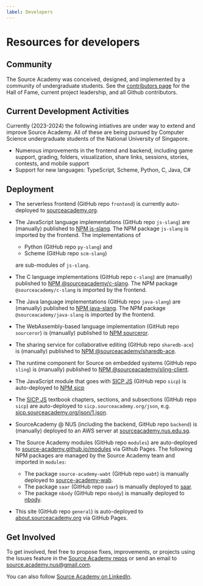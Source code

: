 ```yaml
---
label: Developers
---
```


# Resources for developers

## Community

The Source Academy was conceived, designed, and implemented by a community of undergraduate students. See the [contributors page](https://sourceacademy.org/contributors) for the Hall of Fame, current project leadership, and all Github contributors.

## Current Development Activities

Currently (2023-2024) the following intiatives are under way to extend and improve
Source Academy. All of these are being pursued by Computer Science undergraduate
students of the National University of Singapore.

- Numerous improvements in the frontend and backend, including game support, grading, folders, visualization, share links, sessions, stories, contests, and mobile support
- Support for new languages: TypeScript, Scheme, Python, C, Java, C<span>#</span>

## Deployment

- The serverless frontend (GitHub repo `frontend`) is currently auto-deployed to [sourceacademy.org](https://sourceacademy.org).
- The JavaScript language implementations (GitHub repo `js-slang`) are (manually) published to [NPM js-slang](https://www.npmjs.com/package/js-slang). The NPM package `js-slang` is imported by the frontend. The implementations of
  - Python (GitHub repo `py-slang`) and
  - Scheme (GitHub repo `scm-slang`)

  are sub-modules of `js-slang`. 
- The C language implementations (GitHub repo `c-slang`) are (manually) published to [NPM @sourceacademy/c-slang](https://www.npmjs.com/package/@sourceacademy/c-slang). The NPM package `@sourceacademy/c-slang` is imported by the frontend.
- The Java language implementations (GitHub repo `java-slang`) are (manually) published to [NPM java-slang](https://www.npmjs.com/package/@sourceacademy/java-slang). The NPM package `@sourceacademy/java-slang` is imported by the frontend.
- The WebAssembly-based language implementation (GitHub repo `sourceror`) is (manually) published to [NPM sourceror](https://www.npmjs.com/package/sourceror).
- The sharing service for collaborative editing (GitHub repo `sharedb-ace`) is (manually) published to [NPM @sourceacademy/sharedb-ace](https://www.npmjs.com/package/@sourceacademy/sharedb-ace).
- The runtime component for Source on embedded systems (GitHub repo `sling`) is (manually) published to [NPM @sourceacademy/sling-client](https://www.npmjs.com/package/@sourceacademy/sling-client).
- The JavaScript module that goes with [SICP JS](https://sourceacademy.org/sicpjs/index) (GitHub repo `sicp`) is auto-deployed to [NPM sicp](https://www.npmjs.com/package/sicp)
- The [SICP JS](https://sourceacademy.org/sicpjs/index) textbook chapters, sections, and subsections (GitHub repo `sicp`) are auto-deployed to `sicp.sourceacademy.org/json`, e.g. [sicp.sourceacademy.org/json/1.json](https://sicp.sourceacademy.org/json/1.json).
- SourceAcademy @ NUS (including the backend, GitHub repo `backend`) is (manually) deployed to an AWS server at [sourceacademy.nus.edu.sg](https://sourceacademy.nus.edu.sg).
- The Source Academy modules (GitHub repo `modules`) are auto-deployed to [source-academy.github.io/modules](https://source-academy.github.io/modules/documentation/) via Github Pages. The following NPM packages are managed by the Source Academy team and imported in `modules`:
  - The package `source-academy-wabt` (GitHub repo `wabt`) is manually deployed to [source-academy-wab](https://www.npmjs.com/package/source-academy-wabt).
  - The package `saar` (GitHub repo `saar`) is manually deployed to [saar](https://www.npmjs.com/package/saar).
  - The package `nbody` (GitHub repo `nbody`) is manually deployed to [nbody](https://www.npmjs.com/package/nbody).
- This site (GitHub repo `general`) is auto-deployed to [about.sourceacademy.org](https://about.sourceacademy.org) via GitHub Pages.

## Get Involved

To get involved, feel free to propose fixes, improvements, or projects using the Issues feature in the [Source Academy repos](https://github.com/source-academy) or send an email to [source.academy.nus@gmail.com](mailto:source.academy.nus@gmail.com).

You can also follow [Source Academy on LinkedIn](https://www.linkedin.com/company/source-academy).
